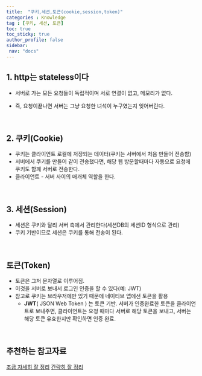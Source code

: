 ```yaml
---
title:  "쿠키,세션,토큰(cookie,session,token)"  
categories : Knowledge
tag : [쿠키, 세션, 토큰]  
toc: true  
toc_sticky: true  
author_profile: false  
sidebar:  
 nav: "docs"    
---
```


## 1. http는 stateless이다

* 서버로 가는 모든 요청들이 독립적이며 서로 연결이 없고, 메모리가 없다.

* 즉, 요청이끝나면 서버는 그냥 요청한 녀석이 누구였는지 잊어버린다.

<br>

## 2. 쿠키(Cookie)

* 쿠키는 클라이언트 로컬에 저장되는 데이터(쿠키는 서버에서 처음 만들어 전송함)
* 서버에서 쿠키를 만들어 같이 전송했다면,
  해당 웹 방문할때마다 자동으로 요청에 쿠키도 함께 서버로 전송한다.
* 클라이언트 - 서버 사이의 매개체 역할을 한다.

<br>

## 3. 세션(Session)

* 세션은 쿠키와 달리 서버 측에서 관리한다(세션DB의 세션ID 형식으로 관리)
* 쿠키 기반이므로 세션은 쿠키를 통해 전송이 된다.

<br>

## 토큰(Token)

* 토큰은 그저 문자열로 이루어짐.
* 이것을 서버로 보내서 로그인 인증을 할 수 있다(예: JWT)
* 참고로 쿠키는 브라우저에만 있기 때문에 네이티브 앱에선 토큰을 활용
  * **JWT**( JSON Web Token ) 는 토큰 기반. 서버가 인증완료한 토큰을 클라이언트로 보내주면,
    클라이언트는 요청 때마다 서버로 해당 토큰을 보내고, 서버는 해당 토큰 유효한지만 확인하면 인증 완료.

<br>

## 추천하는 참고자료

[조금 자세히 잘 정리](https://interconnection.tistory.com/74)
[간략히 잘 정리](https://www.youtube.com/watch?v=tosLBcAX1vk&list=PL7jH19IHhOLN4_YTF__6y3ongLcYCZtNL&index=8)
